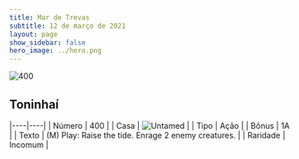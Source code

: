 ```yaml
---
title: Mar de Trevas
subtitle: 12 de março de 2021
layout: page
show_sidebar: false
hero_image: ../hero.png
---
```


![400](https://cdn.keyforgegame.com/media/card_front/pt/496_400_FPQM6525VR68_pt.png)

## Toninhaí

|----|----|
| Número | 400 |
| Casa | ![Untamed](https://archonarcana.com/images/thumb/b/bd/Untamed.png/22px-Untamed.png "Indomados") |
| Tipo | Ação |
| Bônus | 1A |
| Texto | (M) Play: Raise the tide. Enrage 2 enemy creatures.  |
| Raridade | Incomum |
